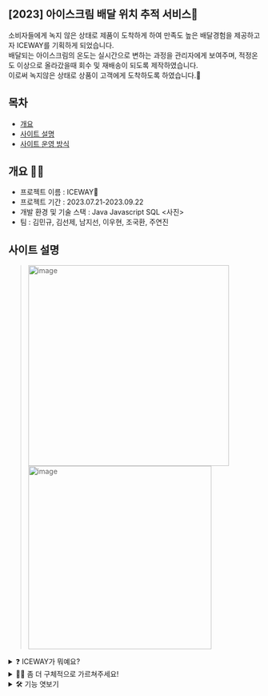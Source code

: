##  [2023] 아이스크림 배달 위치 추적 서비스🍦

소비자들에게 녹지 않은 상태로 제품이 도착하게 하여 만족도 높은 배달경험을 제공하고자 ICEWAY를 기획하게 되었습니다.<br>
배달되는 아이스크림의 온도는 실시간으로 변하는 과정을 관리자에게 보여주며, 적정온도 이상으로 올라갔을때 회수 및 재배송이 되도록 제작하였습니다. <br>
이로써 녹지않은 상태로 상품이 고객에게 도착하도록 하였습니다.🩵

## 목차
- [개요](개요)
- [사이트 설명](사이트-설명)
- [사이트 운영 방식](사이트-운영-방식)

## 개요 ☝🏻
- 프로젝트 이름 : ICEWAY🍦
- 프로젝트 기간 : 2023.07.21-2023.09.22
- 개발 환경 및 기술 스택 : Java Javascript SQL
<사진>
- 팀 : 김민규, 김선제, 남지선, 이우현, 조국환, 주연진


##  사이트 설명
> <img width="401" alt="image" src="https://github.com/yeonjinju/iceway/assets/131218429/f0e213e5-b67a-4f16-8b11-f3afe322daf9">
> <img width="366" alt="image" src="https://github.com/yeonjinju/iceway/assets/131218429/21c800dc-f2a0-42c3-b129-665533d8c31f">
<details><summary>❓ ICEWAY가 뭐예요?
</summary>

*ICEWAY는 Icecream+way(road) 의 합성어로 아이스크림이 소비자에게 가고있는 상태를 의미합니다.<br>
배달으로 아이스크림을 받았을때 모두들 녹아있던 경험을 한 적이 있을겁니다. <br>저희 프로젝트는 그 점을 고려하여 소비자가 녹지않은 상태로 제품을 받을 수 있게 하려는 기획하에 프로젝트를 구현하였습니다.*
</details>
<details><summary>🙋‍♀️ 좀 더 구체적으로 가르쳐주세요!
</summary>
  
*네! 조금 더 구체적으로 알려드리죠!<br><br>저희 사이트는 사실 제품의 쇼핑-주문 하는 사이트가 아닙니다. 저희 제품을 구매했을때, 관리자가 배송관리를 하며 상품의 온도를 확인할 수 있는 관리자 사이트 입니다. **STATUS** 카테고리를 누르면 주문 후 배송되는 제품들의 상태를 볼 수 있습니다. <br>오른쪽을 보시면 제품경고 안내란이 있으며 제품의 상태가 적정온도(-10도)이상으로 올라갔을때 제품의 회수요청을 위해 알림창에 고객의 이름과 함께 "000님 상품 온도 상승 알림" 이 뜨게 됩니다. <br>오른쪽의 경고알림을 선택했을때 배송되고 있는 위치로 ZoomIN 이 되면서 하단에 제품의 구매하신 정보와 실시간 온도, 회수를 하기 위한 회수버튼이 있습니다. <br>오른쪽 하단을 보시면 현재 배송중인 수량과 배송완료, 회수경고 갯수, 회수완료 갯수를 실시간으로 계산이 되어 보실 수 있습니다.<br><br>**왼쪽의 <u>START, </u><u>STOP, </u><u>RESET</u> 3개의 버튼은 프로젝트 발표시 제품의 빠른 이동을 위해만든 버튼입니다. 이 점 고려하여 봐주시기 바랍니다 ^^**
</details>
<details><summary> 🛠 기능 엿보기
</summary>
*기술 스택<br>
<img width="577" alt="스크린샷 2023-10-05 오후 4 26 42" src="https://github.com/yeonjinju/iceway/assets/131218429/3aff2f4b-cf62-42b2-90ad-0436fbb233a7">
<img width="565" alt="스크린샷 2023-10-05 오후 4 49 01" src="https://github.com/yeonjinju/iceway/assets/131218429/30aa5022-7ed0-4b71-83ce-077404c675d9">
<img width="567" alt="스크린샷 2023-10-05 오후 4 49 07" src="https://github.com/yeonjinju/iceway/assets/131218429/dbc95738-33bd-4223-a770-3dd6a3b1d78b">
<img width="557" alt="스크린샷 2023-10-05 오후 4 49 12" src="https://github.com/yeonjinju/iceway/assets/131218429/02bfbe14-2968-47ae-b76f-a2256bfbc7fd">
*

# Thanks for watching
